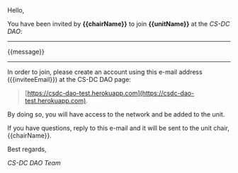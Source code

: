 Hello,

You have been invited by **{{chairName}}** to join **{{unitName}}** at the *CS-DC DAO*:

---

{{message}}

---

In order to join, please create an account using this e-mail address ({{inviteeEmail}}) at the CS-DC DAO page:

> [https://csdc-dao-test.herokuapp.com](https://csdc-dao-test.herokuapp.com).

By doing so, you will have access to the network and be added to the unit.

If you have questions, reply to this e-mail and it will be sent to the unit chair, {{chairName}}.

Best regards,

*CS-DC DAO Team*
